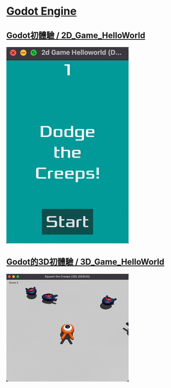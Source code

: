 # [Godot Engine](https://godotengine.org/)

## [Godot初體驗 / 2D_Game_HelloWorld](https://docs.godotengine.org/en/stable/getting_started/first_2d_game)
![Godot初體驗 / 2D_Game_HelloWorld](./_GIF_/2D_Game_HelloWorld.gif)

## [Godot的3D初體驗 / 3D_Game_HelloWorld](https://docs.godotengine.org/en/stable/getting_started/first_3d_game)
![Godot的3D初體驗 / 3D_Game_HelloWorld](./_GIF_/3D_Game_HelloWorld.gif)